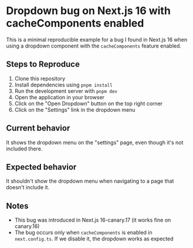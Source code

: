 # Dropdown bug on Next.js 16 with cacheComponents enabled

This is a minimal reproducible example for a bug I found in Next.js 16 when using a dropdown component with the `cacheComponents` feature enabled.

## Steps to Reproduce

1. Clone this repository
2. Install dependencies using `pnpm install`
3. Run the development server with `pnpm dev`
4. Open the application in your browser
5. Click on the "Open Dropdown" button on the top right corner
6. Click on the "Settings" link in the dropdown menu

## Current behavior

It shows the dropdown menu on the "settings" page, even though it's not included there.

## Expected behavior

It shouldn't show the dropdown menu when navigating to a page that doesn't include it.

## Notes

- This bug was introduced in Next.js 16-canary.17 (it works fine on canary.16)
- The bug occurs only when `cacheComponents` is enabled in `next.config.ts`. If we disable it, the dropdown works as expected
